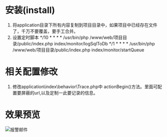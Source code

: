 # 安装(install)
1. 将application目录下所有内容复制到项目目录中，如果项目中已经存在文件了，千万不要覆盖，要手工合并。
2. 设置定时脚本
*/10 * * * * /usr/bin/php /www/web/项目目录/public/index.php index/monitor/logSqlToDb
*/1  * * * * /usr/bin/php /www/web/项目目录/public/index.php index/monitor/startQueue

# 相关配置修改
1. 修改application\index\behavior\Trace.php中 actionBegin()方法。里面可配置要屏蔽的url,以及定制一此要记录的信息。


# 效果预览
![报警邮件](https://github.com/caoygx/ThinkphpLogAndErrorAlarm/blob/master/alarm_email.png)